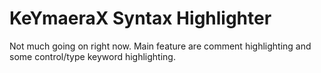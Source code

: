# KeYmaeraX Syntax Highlighter
Not much going on right now. Main feature are comment highlighting and some control/type keyword highlighting.